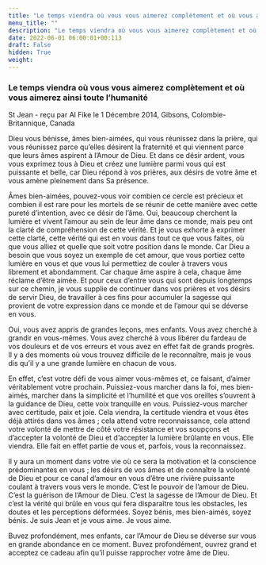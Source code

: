 ```yaml
---
title: "Le temps viendra où vous vous aimerez complètement et où vous aimerez ainsi toute l’humanité"
menu_title: ""
description: "Le temps viendra où vous vous aimerez complètement et où vous aimerez ainsi toute l’humanité"
date: 2022-06-01 06:00:01+00:113
draft: False
hidden: True
weight:
---
```

### Le temps viendra où vous vous aimerez complètement et où vous aimerez ainsi toute l’humanité

St Jean - reçu par Al Fike le 1 Décembre 2014, Gibsons, Colombie-Britannique, Canada

Dieu vous bénisse, âmes bien-aimées, qui vous réunissez dans la prière, qui vous réunissez parce qu’elles désirent la fraternité et qui viennent parce que leurs âmes aspirent à l’Amour de Dieu. Et dans ce désir ardent, vous vous exprimez tous à Dieu et créez une lumière parmi vous qui est puissante et belle, car Dieu répond à vos prières, aux désirs de votre âme et vous amène pleinement dans Sa présence.

Âmes bien-aimées, pouvez-vous voir combien ce cercle est précieux et combien il est rare pour les mortels de se réunir de cette manière avec cette pureté d’intention, avec ce désir de l’âme. Oui, beaucoup cherchent la lumière et vivent l’amour au sein de leur âme dans ce monde, mais peu ont la clarté de compréhension de cette vérité. Et je vous exhorte à exprimer cette clarté, cette vérité qui est en vous dans tout ce que vous faites, où que vous alliez et quelle que soit votre position dans le monde. Car Dieu a besoin que vous soyez un exemple de cet amour, que vous portiez cette lumière en vous et que vous lui permettiez de couler à travers vous librement et abondamment. Car chaque âme aspire à cela, chaque âme réclame d’être aimée. Et pour ceux d’entre vous qui sont depuis longtemps sur ce chemin, je vous supplie de continuer dans vos prières et vos désirs de servir Dieu, de travailler à ces fins pour accumuler la sagesse qui provient de votre expression dans ce monde et de l’amour qui se déverse en vous.

Oui, vous avez appris de grandes leçons, mes enfants. Vous avez cherché à grandir en vous-mêmes. Vous avez cherché à vous libérer du fardeau de vos douleurs et de vos erreurs et vous avez en effet fait de grands progrès. Il y a des moments où vous trouvez difficile de le reconnaître, mais je vous dis qu’il y a une grande lumière en chacun de vous.

En effet, c’est votre défi de vous aimer vous-mêmes et, ce faisant, d’aimer véritablement votre prochain. Puissiez-vous marcher dans la foi, mes bien-aimés, marcher dans la simplicité et l’humilité et que vos oreilles s’ouvrent à la guidance de Dieu, cette voix tranquille en vous. Puissiez-vous marcher avec certitude, paix et joie. Cela viendra, la certitude viendra et vous êtes déjà attirés dans vos âmes ; cela attend votre reconnaissance, cela attend votre volonté de mettre de côté votre résistance et vos soupçons et d’accepter la volonté de Dieu et d’accepter la lumière brûlante en vous. Elle viendra. Elle fait en effet partie de vous et, parfois, vous la reconnaissez.

Il y aura un moment dans votre vie où ce sera la motivation et la conscience prédominantes en vous ; les désirs de vos âmes et de connaître la volonté de Dieu et pour ce canal d’amour en vous d’être une rivière puissante coulant à travers vous vers le monde. C’est le pouvoir de l’amour de Dieu. C’est la guérison de l’Amour de Dieu. C’est la sagesse de l’Amour de Dieu. Et c’est la vérité qui brûle en vous qui fera disparaître tous les obstacles, les doutes et les perceptions déformées. Soyez bénis, mes bien-aimés, soyez bénis. Je suis Jean et je vous aime. Je vous aime.

Buvez profondément, mes enfants, car l’Amour de Dieu se déverse sur vous en grande abondance en ce moment. Buvez profondément, ouvrez grand et acceptez ce cadeau afin qu’il puisse rapprocher votre âme de Dieu.




